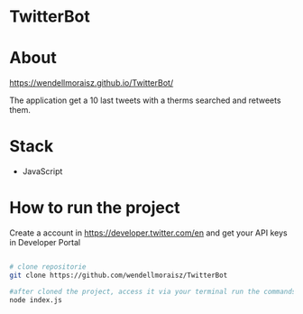 # TwitterBot

# About

https://wendellmoraisz.github.io/TwitterBot/

The application get a 10 last tweets with a therms searched and retweets them.

# Stack
- JavaScript

# How to run the project

Create a account in https://developer.twitter.com/en and get your API keys in Developer Portal

```bash

# clone repositorie
git clone https://github.com/wendellmoraisz/TwitterBot

#after cloned the project, access it via your terminal run the commands:
node index.js
